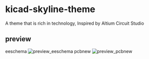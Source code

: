 # kicad-skyline-theme
A theme that is rich in technology, Inspired by Altium Circuit Studio
## preview
eeschema
![preview_eeschema](https://github.com/CloverGit/kicad-theme-skyline/assets/22031498/61fd5cb6-0f26-4d96-95a8-02f013e31a77)
pcbnew
![preview_pcbnew](https://github.com/CloverGit/kicad-theme-skyline/assets/22031498/3797ef42-0316-419b-ac8e-8820c1e41b29)
